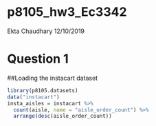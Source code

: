 p8105\_hw3\_Ec3342
================
Ekta Chaudhary
12/10/2019

# Question 1

\#\#Loading the instacart dataset

``` r
library(p8105.datasets)
data("instacart")
insta_aisles = instacart %>% 
  count(aisle, name = "aisle_order_count") %>% 
  arrange(desc(aisle_order_count))
```
